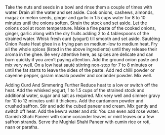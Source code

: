 Take the nuts and seeds in a bowl and rinse them a couple of times with water. Drain all the water and set aside.
Cook onions, cashews, almonds, magaz or melon seeds, ginger and garlic in 1.5 cups water for 8 to 10 minutes until the onions soften.
Strain the stock and set aside. Let the onions cool at room temperature.
Make a fine paste of the cooked onions, ginger, garlic along with the dry fruits adding 2 to 4 tablespoons of the strained water.
Whisk fresh curd (yogurt) till smooth and set aside.
Sautéing Onion Paste
Heat ghee in a frying pan on medium-low to medium heat.
Fry all the whole spices (listed in the above ingredients) until they release their aroma in the ghee. Be very attentive here, as spices are delicate and can burn quickly if you aren’t paying attention.
Add the ground onion paste and mix very well. On a low heat sauté stirring non-stop for 7 to 8 minutes or until the fat starts to leave the sides of the paste.
Add red chilli powder or cayenne pepper, garam masala powder and coriander powder. Mix well.

Adding Curd And Simmering Further
Reduce heat to a low or switch off the heat. Add the whisked yogurt, 1 to 1.5 cups of the strained stock and additional water, sugar and salt as required.
Mix very well and simmer gravy for 10 to 12 minutes until it thickens.
Add the cardamom powder and crushed saffron.
Stir and add the cubed paneer and cream.
Mix gently and switch off heat.
Add the kewra water and stir. You can even add rose water.
Garnish Shahi Paneer with some coriander leaves or mint leaves or a few saffron strands. Serve the Mughlai Shahi Paneer with cumin rice or roti, naan or paratha.
